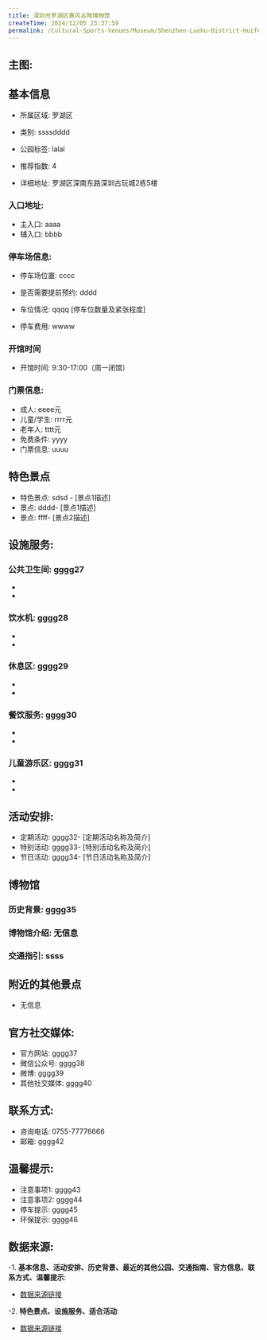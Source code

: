 ```yaml
---
title: 深圳市罗湖区惠风古陶博物馆
createTime: 2024/12/05 23:37:59
permalink: /Cultural-Sports-Venues/Museum/Shenzhen-Luohu-District-Huifeng-Ancient-Pottery-Museum/
---
```


## 主图:
<ImageCard
image="https://cn.bing.com/th?id=OHR.AlfanzinaLighthouse_ZH-CN9704515669_1920x1080.webp"
title= "深圳市罗湖区惠风古陶博物馆"
description= ""
date="2024/12/05"
href="/"
author="市文化广电旅游体育局"
/>
## 基本信息

- 所属区域: 罗湖区

- 类别: ssssdddd

- 公园标签: lalal

- 推荐指数: 4

- 详细地址: 罗湖区深南东路深圳古玩城2栋5楼

### 入口地址:
- 主入口: aaaa
- 辅入口: bbbb
### 停车场信息:
- 停车场位置: cccc

- 是否需要提前预约: dddd

- 车位情况: qqqq [停车位数量及紧张程度]

- 停车费用: wwww

### 开馆时间
- 开馆时间: 9:30-17:00（周一闭馆）

### 门票信息:
- 成人: eeee元
- 儿童/学生: rrrr元
- 老年人: tttt元
- 免费条件: yyyy
- 门票信息: uuuu
## 特色景点
- 特色景点: sdsd - [景点1描述]
- 景点: dddd- [景点1描述]
- 景点: ffff- [景点2描述]
## 设施服务:
### 公共卫生间: gggg27
- 
- 
### 饮水机: gggg28
- 
- 
### 休息区: gggg29
- 
- 
### 餐饮服务: gggg30
- 
- 
### 儿童游乐区: gggg31
- 
- 
## 活动安排:
- 定期活动: gggg32- [定期活动名称及简介]
- 特别活动: gggg33- [特别活动名称及简介]
- 节日活动: gggg34- [节日活动名称及简介]
## 博物馆
### 历史背景: gggg35
### 博物馆介绍: 无信息
### 交通指引: ssss

## 附近的其他景点
- 无信息

## 官方社交媒体:
- 官方网站: gggg37
- 微信公众号: gggg38
- 微博: gggg39
- 其他社交媒体: gggg40

## 联系方式:
- 咨询电话: 0755-77776666
- 邮箱: gggg42

## 温馨提示:
- 注意事项1: gggg43
- 注意事项2: gggg44
- 停车提示: gggg45
- 环保提示: gggg46

## 数据来源:
-1. **基本信息、活动安排、历史背景、最近的其他公园、交通指南、官方信息、联系方式、温馨提示**:
- [数据来源链接](http://wtl.sz.gov.cn/ggfw/whl/bwgylb/index.html)

-2. **特色景点、设施服务、适合活动**:
- [数据来源链接](http://wtl.sz.gov.cn/ggfw/whl/bwgylb/index.html)

